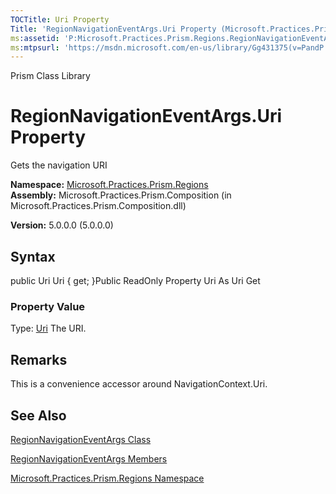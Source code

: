 ```yaml
---
TOCTitle: Uri Property
Title: 'RegionNavigationEventArgs.Uri Property (Microsoft.Practices.Prism.Regions)'
ms:assetid: 'P:Microsoft.Practices.Prism.Regions.RegionNavigationEventArgs.Uri'
ms:mtpsurl: 'https://msdn.microsoft.com/en-us/library/Gg431375(v=PandP.50)'
---
```


Prism Class Library

RegionNavigationEventArgs.Uri Property
==========================================

Gets the navigation URI

**Namespace:** [Microsoft.Practices.Prism.Regions](https://msdn.microsoft.com/n:microsoft.practices.prism.regions)
**Assembly:** Microsoft.Practices.Prism.Composition (in Microsoft.Practices.Prism.Composition.dll)

**Version:** 5.0.0.0 (5.0.0.0)

## Syntax


public Uri Uri { get; }Public ReadOnly Property Uri As Uri Get
### Property Value

Type: [Uri](http://msdn.microsoft.com/en-us/library/txt7706a)
The URI.

Remarks
-------

<span id="remarksToggle"></span> This is a convenience accessor around NavigationContext.Uri.

See Also
--------


[RegionNavigationEventArgs Class](https://msdn.microsoft.com/t:microsoft.practices.prism.regions.regionnavigationeventargs)

[RegionNavigationEventArgs Members](https://msdn.microsoft.com/allmembers.t:microsoft.practices.prism.regions.regionnavigationeventargs)

[Microsoft.Practices.Prism.Regions Namespace](https://msdn.microsoft.com/n:microsoft.practices.prism.regions)
